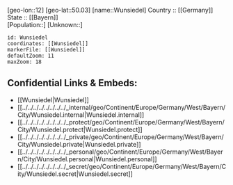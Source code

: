 ﻿---
location: [50.03,12] 
mapzoom: [7,12] 
mapmarker: city 
type: City
tags:
- geo/City


SpocWebEntityId: 35714
isDeleted: false
confidential: public

---
[geo-lon::12] 
[geo-lat::50.03] 
[name::Wunsiedel] 
Country :: [[Germany]]  
State :: [[Bayern]]  
[Population::] 
[Unknown::] 


```leaflet
id: Wunsiedel
coordinates: [[Wunsiedel]] 
markerFile: [[Wunsiedel]] 
defaultZoom: 11 
maxZoom: 18
```


## Confidential Links & Embeds: 
- [[Wunsiedel|Wunsiedel]]  
- [[../../../../../../../../_internal/geo/Continent/Europe/Germany/West/Bayern/City/Wunsiedel.internal|Wunsiedel.internal]] 
- [[../../../../../../../../_protect/geo/Continent/Europe/Germany/West/Bayern/City/Wunsiedel.protect|Wunsiedel.protect]] 
- [[../../../../../../../../_private/geo/Continent/Europe/Germany/West/Bayern/City/Wunsiedel.private|Wunsiedel.private]] 
- [[../../../../../../../../_personal/geo/Continent/Europe/Germany/West/Bayern/City/Wunsiedel.personal|Wunsiedel.personal]] 
- [[../../../../../../../../_secret/geo/Continent/Europe/Germany/West/Bayern/City/Wunsiedel.secret|Wunsiedel.secret]] 

